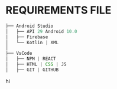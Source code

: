 # REQUIREMENTS FILE

```js
├── Android Studio
│   ├── API 29 Android 10.0
│   ├── Firebase
│   └── Kotlin | XML
│
├── VsCode
│   ├── NPM | REACT
│   ├── HTML | CSS | JS
│   ├── GIT | GITHUB
```

hi